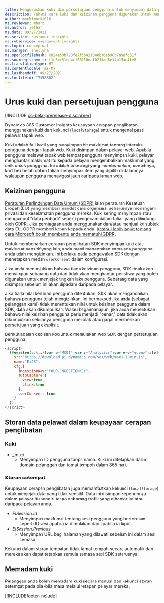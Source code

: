 ```yaml
---
title: Menguruskan kuki dan persetujuan pengguna untuk menyimpan data pengguna dalam Dynamics 365 Customer Insights
description: Fahami cara kuki dan keizinan pengguna digunakan untuk mengenal pasti pelawat tapak web.
author: mochimochi016
ms.reviewer: mhart
ms.author: jefhar
ms.date: 09/27/2021
ms.service: customer-insights
ms.subservice: engagement-insights
ms.topic: conceptual
ms.manager: shellyha
ms.openlocfilehash: c824e50b723fe7f3b421048bb6ab96b7a9efc31f
ms.sourcegitcommit: f1e3cc51ea4cf68210eaf0210ad6e14b15ac4fe8
ms.translationtype: HT
ms.contentlocale: ms-MY
ms.lasthandoff: 09/27/2021
ms.locfileid: "7558882"
---
```

# <a name="manage-cookies-and-user-consent"></a>Urus kuki dan persetujuan pengguna

[!INCLUDE [cc-beta-prerelease-disclaimer](includes/cc-beta-prerelease-disclaimer.md)]

Dynamics 365 Customer Insights keupayaan cerapan penglibatan menggunakan kuki dan kekunci (`localStorage`) untuk mengenal pasti pelawat tapak web.

Kuki adalah fail kecil yang menyimpan bit maklumat tentang interaksi pengguna dengan tapak web. Kuki disimpan dalam pelayar web. Apabila pengguna melawat tapak web tempat pengguna menyimpan kuki, pelayar menghantar maklumat itu kepada pelayan mengembalikan maklumat yang unik untuk pengguna. Ini adalah teknologi yang membenarkan, contohnya, kart beli belah dalam talian menyimpan item yang dipilih di dalamnya walaupun pengguna menavigasi jauh daripada laman web.

## <a name="user-consent"></a>Keizinan pengguna

[Peraturan Perlindungan Data Umum (GDPR)](/dynamics365/get-started/gdpr/) ialah peraturan Kesatuan Eropah (EU) yang memberi mandat cara organisasi seharusnya menangani privasi dan keselamatan pengguna mereka. Kuki sering menyimpan atau mengumpul "data peribadi" seperti pengecam dalam talian yang dilindungi oleh GDPR. Jika perniagaan anda menggunakan dan/atau menjual ke subjek data EU, GDPR memberi kesan kepada anda. [Ketahui lebih lanjut tentang cara Microsoft boleh membantu anda mematuhi GDPR](https://www.microsoft.com/trust-center/privacy/gdpr-faqs).

Untuk membenarkan cerapan penglibatan SDK menyimpan kuki atau maklumat sensitif yang lain, anda mesti menentukan sama ada pengguna anda telah mengizinkan. Ini berlaku pada pengawalan SDK dengan menetapkan medan `userConsent` dalam konfigurasi.

Jika anda menunjukkan bahawa tiada keizinan pengguna, SDK tidak akan menyimpan sebarang data dan tidak akan menghantar peristiwa yang boleh digunakan untuk menjejak tingkah laku pengguna. Sebarang data yang disimpan sebelum ini akan dipadam daripada pelayar.

Jika tiada nilai keizinan pengguna ditentukan, SDK akan mengandaikan bahawa pengguna telah mengizinkan. Ini bermaksud jika anda (sebagai pelanggan kami) tidak menentukan nilai untuk keizinan pengguna dalam SDK, data akan dikumpulkan. Walau bagaimanapun, jika anda menentukan bahawa nilai keizinan pengguna perlu menjadi "benar," data tidak akan dikumpulkan sekiranya pengguna menolak atau gagal memberikan persetujuan yang eksplisit.

Berikut adalah cebisan kod untuk memulakan web SDK dengan persetujuan pengguna:
```js
<script>
  (function(a,t,i){var e="MSEI";var s="Analytics";var o=e+"queue";a[o]=a[o]||[];var r=a[e]||function(n){var t={};t[s]={};function e(e){while(e.length){var r=e.pop();t[s][r]=function(e){return function(){a[o].push([e,n,arguments])}}(r)}}var r="track";var i="set";e([r+"Event",r+"View",r+"Action",i+"Property",i+"User","initialize","teardown"]);return t}(i.name);var n=i.name;if(!a[e]){a[n]=r[s];a[o].push(["new",n]);setTimeout(function(){var e="script";var r=t.createElement(e);r.async=1;r.src=i.src;var n=t.getElementsByTagName(e)[0];n.parentNode.insertBefore(r,n)},1)}else{a[n]=new r[s]}if(i.user){a[n].setUser(i.user)}if(i.props){for(var c in i.props){a[n].setProperty(c,i.props[c])}}a[n].initialize(i.cfg)})(window,document,{
    src:"https://download.pi.dynamics.com/sdk/web/msei-1.min.js",
    name:"EiJS",
    cfg:{
      ingestionKey:"YOUR-INGESTIONKEY",
      autoCapture:{
        view:true,
        click:true
      },
      userConsent: true
    }
  });
</script>
```

## <a name="visitor-data-storage-in-engagement-insights-capability"></a>Storan data pelawat dalam keupayaan cerapan penglibatan

### <a name="cookies"></a>Kuki

- _msei
    - Menyimpan ID pengguna tanpa nama. Kuki ini ditetapkan dalam domain pelanggan dan tamat tempoh dalam 365 hari.

### <a name="local-storage"></a>Storan setempat

Keupayaan cerapan penglibatan juga memanfaatkan kekunci (`localStorage`) untuk menjejak data yang tidak sensitif. Data ini disimpan sepenuhnya dalam pelayar itu sendiri tanpa sebarang trafik yang dihantar ke atau daripada pelayan anda.

- *EISession.Id*
    - Menyimpan maklumat tentang sesi pengguna yang berterusan seperti ID sesi apabila ia dimulakan dan apabila ia luput.
- *EISession.Previous*
    - Menyimpan URL bagi halaman yang dilawati sebelum ini dalam sesi semasa.

Kekunci dalam storan tempatan tidak tamat tempoh secara automatik dan mereka akan dapat tetapkan semula semasa sesi SDK seterusnya.

## <a name="deleting-cookies"></a>Memadam kuki

Pelanggan anda boleh memadam kuki secara manual dan kekunci storan setempat pada bila-bila masa melalui tetapan pelayar mereka.


[!INCLUDE[footer-include](../includes/footer-banner.md)]
